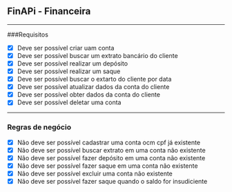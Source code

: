 ## FinAPi - Financeira

---

###Requisitos

- [x] Deve ser possível criar uam conta
- [x] Deve ser possível buscar um extrato bancário do cliente
- [x] Deve ser possível realizar um depósito
- [x] Deve ser possível realizar um saque
- [x] Deve ser possível buscar o extarto do cliente por data
- [x] Deve ser possível atualizar dados da conta do cliente
- [x] Deve ser possível obter dados da conta do cliente
- [x] Deve ser possível deletar uma conta

---

### Regras de negócio

- [x] Não deve ser possível cadastrar uma conta ocm cpf já existente
- [x] Não deve ser possível buscar extrato em uma conta não existente
- [x] Não deve ser possível fazer depósito em uma conta não existente
- [x] Não deve ser possível fazer saque em uma conta não existente
- [x] Não deve ser possível excluir uma conta não existente
- [x] Não deve ser possível fazer saque quando o saldo for insudiciente